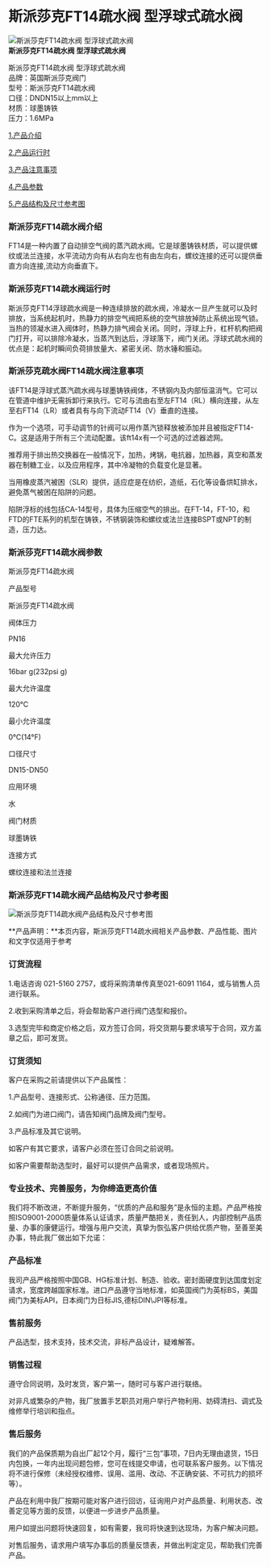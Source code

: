 
# 斯派莎克FT14疏水阀 型浮球式疏水阀

![斯派莎克FT14疏水阀 型浮球式疏水阀](/uploads/allimg/140526/1-140526203S80-L.jpg)  
**斯派莎克FT14疏水阀 型浮球式疏水阀**

斯派莎克FT14疏水阀 型浮球式疏水阀  
品牌：英国斯派莎克阀门  
型号：斯派莎克FT14疏水阀  
口径：DNDN15以上mm以上  
材质：球墨铸铁  
压力：1.6MPa

[1.产品介绍](#1)

[2.产品运行时](#2)

[3.产品注意事项](#3)

[4.产品参数](#4)

[5.产品结构及尺寸参考图](#5)

### 斯派莎克FT14疏水阀介绍

FT14是一种内置了自动排空气阀的蒸汽疏水阀。它是球墨铸铁材质，可以提供螺纹或法兰连接，水平流动方向有从右向左也有由左向右，螺纹连接的还可以提供垂直方向连接,流动方向垂直下。

### 斯派莎克FT14疏水阀运行时

斯派莎克FT14浮球疏水阀是一种连续排放的疏水阀，冷凝水一旦产生就可以及时排放，当系统起机时，热静力的排空气阀把系统的空气排放掉防止系统出现气锁。当热的领凝水进入阀体时，热静力排气阀会关闭。同时，浮球上升，杠杆机构把阀门打开，可以排除冷凝水，当蒸汽到达后，浮球落下，阀门关闭。浮球式疏水阀的优点是：起机时瞬间负荷排放量大、紧密关闭、防水锤和振动。

### 斯派莎克疏水阀FT14疏水阀注意事项

该FT14是浮球式蒸汽疏水阀与球墨铸铁阀体，不锈钢内及内部恒温消气。它可以在管道中维护无需拆卸行来执行。它可与流由右至左FT14（RL）横向连接，从左至右FT14（LR）或者具有与向下流动FT14（V）垂直的连接。 

作为一个选项，可手动调节的针阀可以用作蒸汽锁释放被添加并且被指定FT14-C。这是适用于所有三个流动配置。该ft14x有一个可选的过滤器滤网。

推荐用于排出热交换器在一般情况下，加热，烤锅，电抗器，加热器，真空和蒸发器在制糖工业，以及应用程序，其中冷凝物的负载变化是显著。 

当用橡皮蒸汽被困（SLR）提供，适应症是在纺织，造纸，石化等设备烘缸排水，避免蒸气被困在陷阱的问题。 

陷阱浮标的线包括CA-14型号，具体为压缩空气的排出。在FT-14，FT-10，和FTD的FTE系列的机型在铸铁，不锈钢装饰和螺纹或法兰连接BSPT或NPT的制造，压力达。

### 斯派莎克FT14疏水阀参数

斯派莎克FT14疏水阀

产品型号

斯派莎克FT14疏水阀

阀体压力

PN16

最大允许压力

16bar g(232psi g)

最大允许温度

120℃

最小允许温度

0℃(14°F)

口径尺寸

DN15-DN50

应用环境

水

阀门材质

球墨铸铁

连接方式

螺纹连接和法兰连接

### 斯派莎克FT14疏水阀产品结构及尺寸参考图

![斯派莎克FT14疏水阀产品结构及尺寸参考图](/uploads/allimg/140526/1-1405262056404W.gif)

**产品声明：**本页内容，斯派莎克FT14疏水阀相关产品参数、产品性能、图片和文字仅适用于参考

### 订货流程

1.电话咨询 021-5160 2757，或将采购清单传真至021-6091 1164，或与销售人员进行联系。

2.收到采购清单之后，将会帮助客户进行阀门选型和报价。

3.选型完毕和商定价格之后，双方签订合同，将交货期与要求填写于合同，双方盖章之后，即可发货。

### 订货须知

客户在采购之前请提供以下产品属性：

1.产品型号、连接形式、公称通径、压力范围。

2.如阀门为进口阀门，请告知阀门品牌及阀门型号。

3.产品标准及其它说明。

如客户有其它要求，请客户必须在签订合同之前说明。

如客户需要帮助选型时，最好可以提供产品需求，或者现场照片。

### 专业技术、完善服务，为你缔造更高价值

我们将不断改进，不断提升服务，“优质的产品和服务”是永恒的主题。产品严格按照ISO9001-2000质量体系认证请求，质量严酷把关，责任到人，内部控制产品质量、办事的康健运行。增强与用户交流，真挚为恢弘客户供给优质产物，至善至美办事，特此我厂做出如下允诺：

### 产品标准

我司产品严格按照中国GB、HG标准计划、制造、验收。密封面硬度到达国度划定请求，宽度跨越国家标准。进口产品遵守当地标准，如英国阀门为英标BS，美国阀门为美标API，日本阀门为日标JIS,德标DIN\\JPI等标准。

### 售前服务

产品选型，技术支持，技术交流，非标产品设计，疑难解答。

### 销售过程

遵守合同说明，及时发货，客户第一，随时可与客户进行联络。

对非凡或繁杂的产物，我厂放置手艺职员对用户举行产物利用、妨碍清扫、调式及维修举行培训和指点。

### 售后服务

我们的产品保质期为自出厂起12个月，履行“三包”事项，7日内无理由退货，15日内包换，一年内出现问题包修，您可在线提交申请，也可联系客户服务。以下情况将不进行保修（未经授权维修、误用、滥用、改动、不正确安装、不可抗力的损坏等）。

产品在利用中我厂按期可能对客户进行回访，征询用户对产品质量、利用状态、改善定见等方面的反馈，以便进一步进步产品质量。

用户如提出问题将快速回复，如有需要，我司将快速到达现场，为客户解决问题。

对售后服务，请求用户填写办事后的质量反馈表，并做出判定定见，帮助我们完善产品。

